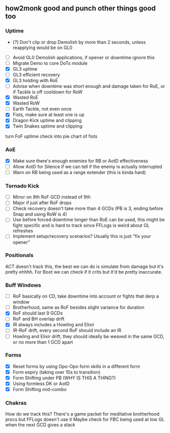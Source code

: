## how2monk good and punch other things good too

### Uptime
- [?] Don't clip or drop Demolish by more than 2 seconds, unless reapplying would be on GL0
- [ ] Avoid GL0 Demolish applications, if opener or downtime ignore this
- [ ] Migrate Demo to core DoTs module
- [x] GL3 uptime
- [ ] GL3 efficient recovery
- [x] GL3 holding with RoE
- [ ] Advise when downtime was short enough and damage taken for RoE, or if Tackle is off cooldown for RoW
- [x] Wasted RoE
- [x] Wasted RoW
- [ ] Earth Tackle, not even once
- [x] Fists, make sure at least one is up
- [x] Dragon Kick uptime and clipping
- [x] Twin Snakes uptime and clipping

turn FoF uptime check into pie chart of fists

### AoE
- [x] Make sure there's enough enemies for RB or AotD effectiveness
- [ ] Allow AotD for Silence if we can tell if the enemy is actually interrupted
- [ ] Warn on RB being used as a range extender (this is kinda hard)

### Tornado Kick
- [ ] Minor on 8th RoF GCD instead of 9th
- [ ] Major if just after RoF drops
- [ ] Check recovery doesn't take more than 4 GCDs (PB is 3, ending before Snap and using RoW is 4)
- [ ] Use before forced downtime longer than RoE can be used, this might be fight specific and is hard to track since FFLogs is weird about GL refreshes
- [ ] Implement setup/recovery scenarios? Usually this is just "fix your opener"

### Positionals
ACT doesn't track this, the best we can do is simulate from damage but it's pretty ehhhh. For Boot we can check if it crits but it'd be pretty inaccurate.

### Buff Windows
- [ ] RoF basically on CD, take downtime into account or fights that derp a window
- [ ] Brotherhood, same as RoF besides slight variance for duration
- [x] RoF should last 9 GCDs
- [ ] RoF and BH overlap drift
- [x] IR always includes a Howling and Elixir
- [ ] IR-RoF drift, every second RoF should include an IR
- [ ] Howling and Elixir drift, they should ideally be weaved in the same GCD, or no more than 1 GCD apart

### Forms
- [x] Reset forms by using Opo-Opo form skills in a different form
- [x] Form expiry (taking over 10s to transition)
- [x] Form Shifting under PB (WHY IS THIS A THING?)
- [x] Using formless DK or AotD
- [x] Form Shifting mid-combo

### Chakras
How do we track this? There's a game packet for meditative brotherhood procs but FFLogs doesn't use it
Maybe check for FBC being used at low GL when the next GCD gives a stack
